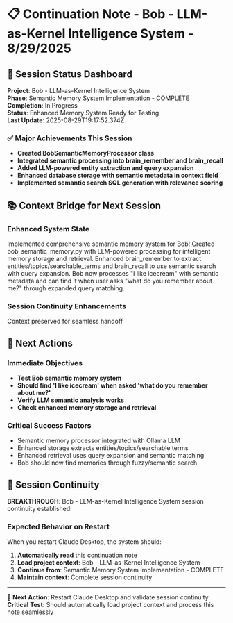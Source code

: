 # 📋 Continuation Note - Bob - LLM-as-Kernel Intelligence System - 8/29/2025

## 🎯 Session Status Dashboard
**Project**: Bob - LLM-as-Kernel Intelligence System  
**Phase**: Semantic Memory System Implementation - COMPLETE  
**Completion**: In Progress  
**Status**: Enhanced Memory System Ready for Testing  
**Last Update**: 2025-08-29T19:17:52.374Z

### ✅ Major Achievements This Session
- **Created BobSemanticMemoryProcessor class**
- **Integrated semantic processing into brain_remember and brain_recall**
- **Added LLM-powered entity extraction and query expansion**
- **Enhanced database storage with semantic metadata in context field**
- **Implemented semantic search SQL generation with relevance scoring**

## 📚 Context Bridge for Next Session

### Enhanced System State
Implemented comprehensive semantic memory system for Bob! Created bob_semantic_memory.py with LLM-powered processing for intelligent memory storage and retrieval. Enhanced brain_remember to extract entities/topics/searchable_terms and brain_recall to use semantic search with query expansion. Bob now processes "I like icecream" with semantic metadata and can find it when user asks "what do you remember about me?" through expanded query matching.

### Session Continuity Enhancements
Context preserved for seamless handoff

## 🚀 Next Actions

### Immediate Objectives
- **Test Bob semantic memory system**
- **Should find 'I like icecream' when asked 'what do you remember about me?'**
- **Verify LLM semantic analysis works**
- **Check enhanced memory storage and retrieval**

### Critical Success Factors
- Semantic memory processor integrated with Ollama LLM
- Enhanced storage extracts entities/topics/searchable terms
- Enhanced retrieval uses query expansion and semantic matching
- Bob should now find memories through fuzzy/semantic search

## 🎯 Session Continuity

**BREAKTHROUGH**: Bob - LLM-as-Kernel Intelligence System session continuity established!

### Expected Behavior on Restart
When you restart Claude Desktop, the system should:
1. **Automatically read** this continuation note
2. **Load project context**: Bob - LLM-as-Kernel Intelligence System
3. **Continue from**: Semantic Memory System Implementation - COMPLETE
4. **Maintain context**: Complete session continuity



---

**🔄 Next Action**: Restart Claude Desktop and validate session continuity
**Critical Test**: Should automatically load project context and process this note seamlessly